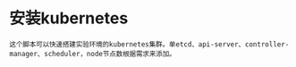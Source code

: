 # 安装kubernetes
    这个脚本可以快速搭建实验环境的kubernetes集群。单etcd、api-server、controller-manager、scheduler，node节点数根据需求来添加。

